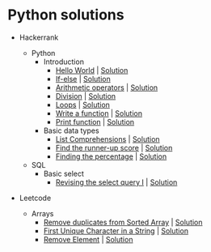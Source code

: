 # Python solutions

- Hackerrank
    - Python
        - Introduction
            - [Hello World](https://www.hackerrank.com/challenges/py-hello-world/problem?isFullScreen=true) | [Solution](hackerrank/python/introduction/hello_world.py)
            - [If-else](https://www.hackerrank.com/challenges/py-if-else/problem?isFullScreen=true) | [Solution](hackerrank/python/introduction/if_else.py)
            - [Arithmetic operators](https://www.hackerrank.com/challenges/python-arithmetic-operators/problem?isFullScreen=true) | [Solution](hackerrank/python/introduction/arithmetic_operators.py)
            - [Division](https://www.hackerrank.com/challenges/python-division/problem?isFullScreen=true) | [Solution](hackerrank/python/introduction/division.py)
            - [Loops](https://www.hackerrank.com/challenges/python-loops/problem?isFullScreen=true) | [Solution](hackerrank/python/introduction/loops.py)
            - [Write a function](https://www.hackerrank.com/challenges/write-a-function/problem?isFullScreen=true) | [Solution](hackerrank/python/introduction/function.py)
            - [Print function](https://www.hackerrank.com/challenges/python-print/problem?isFullScreen=true) | [Solution](hackerrank/python/introduction/print_function.py)
        - Basic data types
            - [List Comprehensions](https://www.hackerrank.com/challenges/list-comprehensions/problem?isFullScreen=true) | [Solution](hackerrank/python/basic_data_types/list_comprehensions.py)
            - [Find the runner-up score](https://www.hackerrank.com/challenges/find-second-maximum-number-in-a-list/problem?isFullScreen=true) | [Solution](hackerrank/python/basic_data_types/runner_up_score.py)
            - [Finding the percentage](https://www.hackerrank.com/challenges/finding-the-percentage/problem?isFullScreen=true) | [Solution](/hackerrank/python/basic_data_types/finding_the_percentage.py)
    - SQL
        - Basic select
            - [Revising the select query I](https://www.hackerrank.com/challenges/revising-the-select-query/problem?isFullScreen=true) | [Solution](hackerrank/sql/basic_select/select_query_I.sql)


- Leetcode
    - Arrays
        - [Remove duplicates from Sorted Array](https://leetcode.com/problems/remove-duplicates-from-sorted-array/) | [Solution](leetcode/arrays/RemoveDuplicates.py) 
        - [First Unique Character in a String](https://leetcode.com/problems/first-unique-character-in-a-string/) | [Solution](leetcode/arrays/first-unique-character-in-a-string.py)
        - [Remove Element](https://leetcode.com/problems/remove-element/) | [Solution](leetcode/arrays/remove-element.py)